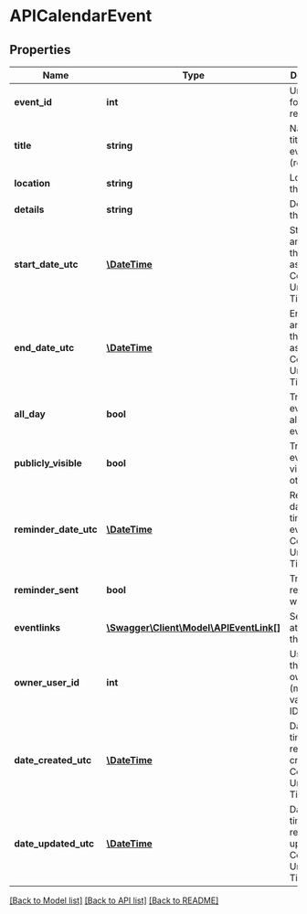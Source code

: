 # APICalendarEvent

## Properties
Name | Type | Description | Notes
------------ | ------------- | ------------- | -------------
**event_id** | **int** | Unique ID for event record | [optional] 
**title** | **string** | Name or title of the event (required) | 
**location** | **string** | Location of the event | [optional] 
**details** | **string** | Details of the event | [optional] 
**start_date_utc** | [**\DateTime**](\DateTime.md) | Start date and time of the event, as Coordinated Universal Time | 
**end_date_utc** | [**\DateTime**](\DateTime.md) | End date and time of the event, as Coordinated Universal Time | 
**all_day** | **bool** | True, if event is an all-day event | [optional] 
**publicly_visible** | **bool** | True, if event is visible to others | [optional] 
**reminder_date_utc** | [**\DateTime**](\DateTime.md) | Reminder data and time of the event, as Coordinated Universal Time | [optional] 
**reminder_sent** | **bool** | True, if a reminder was sent | [optional] 
**eventlinks** | [**\Swagger\Client\Model\APIEventLink[]**](APIEventLink.md) | Set of links attached to the Event | [optional] 
**owner_user_id** | **int** | User ID of the event owner (must be a valid user ID) | [optional] 
**date_created_utc** | [**\DateTime**](\DateTime.md) | Date and time event record created, as Coordinated Universal Time | [optional] 
**date_updated_utc** | [**\DateTime**](\DateTime.md) | Date and time event record updated, as Coordinated Universal Time | [optional] 

[[Back to Model list]](../README.md#documentation-for-models) [[Back to API list]](../README.md#documentation-for-api-endpoints) [[Back to README]](../README.md)


